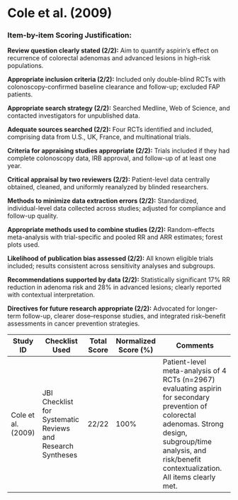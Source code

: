 # Cole et al. (2009)

### Item-by-item Scoring Justification:

**Review question clearly stated (2/2):** Aim to quantify aspirin’s effect on recurrence of colorectal adenomas and advanced lesions in high-risk populations.

**Appropriate inclusion criteria (2/2):** Included only double-blind RCTs with colonoscopy-confirmed baseline clearance and follow-up; excluded FAP patients.

**Appropriate search strategy (2/2):** Searched Medline, Web of Science, and contacted investigators for unpublished data.

**Adequate sources searched (2/2):** Four RCTs identified and included, comprising data from U.S., UK, France, and multinational trials.

**Criteria for appraising studies appropriate (2/2):** Trials included if they had complete colonoscopy data, IRB approval, and follow-up of at least one year.

**Critical appraisal by two reviewers (2/2):** Patient-level data centrally obtained, cleaned, and uniformly reanalyzed by blinded researchers.

**Methods to minimize data extraction errors (2/2):** Standardized, individual-level data collected across studies; adjusted for compliance and follow-up quality.

**Appropriate methods used to combine studies (2/2):** Random-effects meta-analysis with trial-specific and pooled RR and ARR estimates; forest plots used.

**Likelihood of publication bias assessed (2/2):** All known eligible trials included; results consistent across sensitivity analyses and subgroups.

**Recommendations supported by data (2/2):** Statistically significant 17% RR reduction in adenoma risk and 28% in advanced lesions; clearly reported with contextual interpretation.

**Directives for future research appropriate (2/2):** Advocated for longer-term follow-up, clearer dose–response studies, and integrated risk–benefit assessments in cancer prevention strategies.

| Study ID | Checklist Used | Total Score | Normalized Score (%) | Comments |
| --- | --- | --- | --- | --- |
| Cole et al. (2009) | JBI Checklist for Systematic Reviews and Research Syntheses | 22/22 | 100% | Patient-level meta-analysis of 4 RCTs (n=2967) evaluating aspirin for secondary prevention of colorectal adenomas. Strong design, subgroup/time analysis, and risk/benefit contextualization. All items clearly met. |
